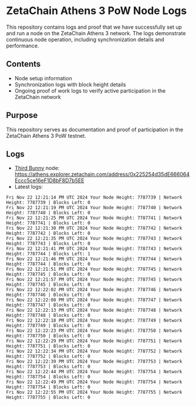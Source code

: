# ZetaChain Athens 3 PoW Node Logs
This repository contains logs and proof that we have successfully set up and run a node on the ZetaChain Athens 3 network. The logs demonstrate continuous node operation, including synchronization details and performance.

## Contents
- Node setup information
- Synchronization logs with block height details
- Ongoing proof of work logs to verify active participation in the ZetaChain network

## Purpose
This repository serves as documentation and proof of participation in the ZetaChain Athens 3 PoW testnet.

## Logs

- [Third Bunny](https://thirdbunny.xyz/) node: https://athens.explorer.zetachain.com/address/0x225254d35dE666064Eccc5ce16eF1D8bF8D7b5EE
- Latest logs:
```
Fri Nov 22 12:21:14 PM UTC 2024 Your Node Height: 7787739 | Network Height: 7787739 | Blocks Left: 0
Fri Nov 22 12:21:19 PM UTC 2024 Your Node Height: 7787740 | Network Height: 7787740 | Blocks Left: 0
Fri Nov 22 12:21:25 PM UTC 2024 Your Node Height: 7787741 | Network Height: 7787741 | Blocks Left: 0
Fri Nov 22 12:21:30 PM UTC 2024 Your Node Height: 7787742 | Network Height: 7787742 | Blocks Left: 0
Fri Nov 22 12:21:35 PM UTC 2024 Your Node Height: 7787743 | Network Height: 7787743 | Blocks Left: 0
Fri Nov 22 12:21:41 PM UTC 2024 Your Node Height: 7787743 | Network Height: 7787744 | Blocks Left: 1
Fri Nov 22 12:21:46 PM UTC 2024 Your Node Height: 7787744 | Network Height: 7787744 | Blocks Left: 0
Fri Nov 22 12:21:51 PM UTC 2024 Your Node Height: 7787745 | Network Height: 7787745 | Blocks Left: 0
Fri Nov 22 12:21:57 PM UTC 2024 Your Node Height: 7787745 | Network Height: 7787745 | Blocks Left: 0
Fri Nov 22 12:22:02 PM UTC 2024 Your Node Height: 7787746 | Network Height: 7787746 | Blocks Left: 0
Fri Nov 22 12:22:08 PM UTC 2024 Your Node Height: 7787747 | Network Height: 7787747 | Blocks Left: 0
Fri Nov 22 12:22:13 PM UTC 2024 Your Node Height: 7787748 | Network Height: 7787748 | Blocks Left: 0
Fri Nov 22 12:22:18 PM UTC 2024 Your Node Height: 7787749 | Network Height: 7787749 | Blocks Left: 0
Fri Nov 22 12:22:23 PM UTC 2024 Your Node Height: 7787750 | Network Height: 7787750 | Blocks Left: 0
Fri Nov 22 12:22:29 PM UTC 2024 Your Node Height: 7787751 | Network Height: 7787751 | Blocks Left: 0
Fri Nov 22 12:22:34 PM UTC 2024 Your Node Height: 7787752 | Network Height: 7787752 | Blocks Left: 0
Fri Nov 22 12:22:39 PM UTC 2024 Your Node Height: 7787753 | Network Height: 7787753 | Blocks Left: 0
Fri Nov 22 12:22:44 PM UTC 2024 Your Node Height: 7787754 | Network Height: 7787754 | Blocks Left: 0
Fri Nov 22 12:22:49 PM UTC 2024 Your Node Height: 7787754 | Network Height: 7787754 | Blocks Left: 0
Fri Nov 22 12:22:55 PM UTC 2024 Your Node Height: 7787755 | Network Height: 7787755 | Blocks Left: 0
```
